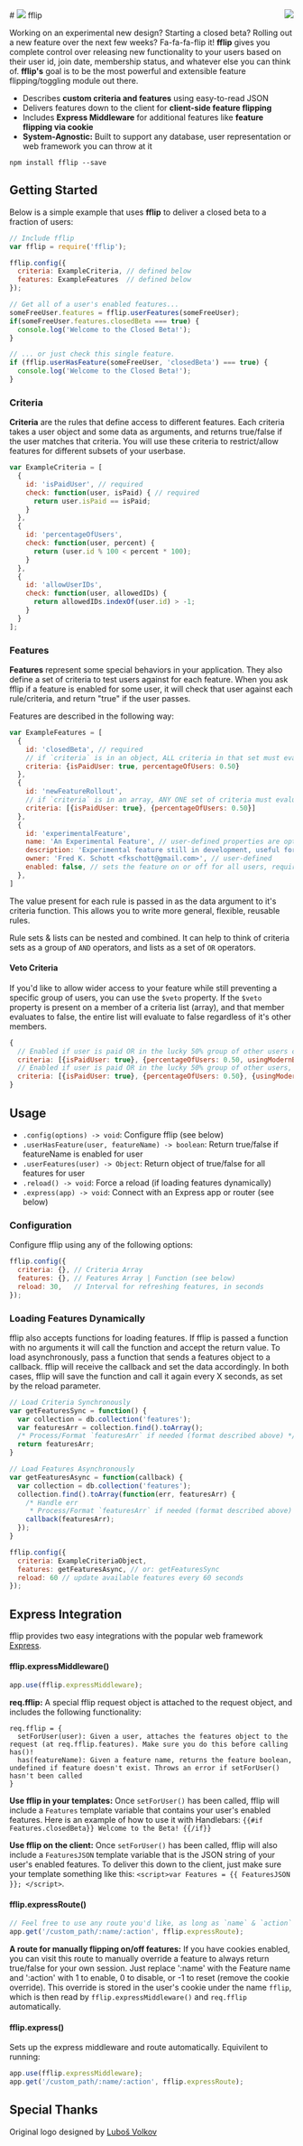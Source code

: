 <a href="https://www.npmjs.com/package/fflip">
  <img align="right" src="https://nodei.co/npm/fflip.png?compact=true" />
</a>
# <img src="http://fredkschott.com/img/fflipIcon2.png" /> fflip

Working on an experimental new design? Starting a closed beta? Rolling out a new feature over the next few weeks? Fa-fa-fa-flip it! __fflip__ gives you complete control over releasing new functionality to your users based on their user id, join date, membership status, and whatever else you can think of. __fflip's__ goal is to be the most powerful and extensible feature flipping/toggling module out there.

- Describes __custom criteria and features__ using easy-to-read JSON
- Delivers features down to the client for __client-side feature flipping__
- Includes __Express Middleware__ for additional features like __feature flipping via cookie__
- __System-Agnostic:__ Built to support any database, user representation or web framework you can throw at it

```
npm install fflip --save
```


## Getting Started

Below is a simple example that uses __fflip__ to deliver a closed beta to a fraction of users:

```javascript
// Include fflip
var fflip = require('fflip');

fflip.config({
  criteria: ExampleCriteria, // defined below
  features: ExampleFeatures  // defined below
});

// Get all of a user's enabled features...
someFreeUser.features = fflip.userFeatures(someFreeUser);
if(someFreeUser.features.closedBeta === true) {
  console.log('Welcome to the Closed Beta!');
}

// ... or just check this single feature.
if (fflip.userHasFeature(someFreeUser, 'closedBeta') === true) {
  console.log('Welcome to the Closed Beta!');
}
```


### Criteria

**Criteria** are the rules that define access to different features. Each criteria takes a user object and some data as arguments, and returns true/false if the user matches that criteria. You will use these criteria to restrict/allow features for different subsets of your userbase.

```javascript
var ExampleCriteria = [
  {
    id: 'isPaidUser', // required
    check: function(user, isPaid) { // required
      return user.isPaid == isPaid;
    }
  },
  {
    id: 'percentageOfUsers',
    check: function(user, percent) {
      return (user.id % 100 < percent * 100);
    }
  },
  {
    id: 'allowUserIDs',
    check: function(user, allowedIDs) {
      return allowedIDs.indexOf(user.id) > -1;
    }
  }
];
```


### Features

**Features** represent some special behaviors in your application. They also define a set of criteria to test users against for each feature. When you ask fflip if a feature is enabled for some user, it will check that user against each rule/criteria, and return "true" if the user passes.

Features are described in the following way:

```javascript
var ExampleFeatures = [
  {
    id: 'closedBeta', // required
    // if `criteria` is in an object, ALL criteria in that set must evaluate to true to enable for user
    criteria: {isPaidUser: true, percentageOfUsers: 0.50}
  },
  {
    id: 'newFeatureRollout',
    // if `criteria` is in an array, ANY ONE set of criteria must evaluate to true to enable for user
    criteria: [{isPaidUser: true}, {percentageOfUsers: 0.50}]
  },
  {
    id: 'experimentalFeature',
    name: 'An Experimental Feature', // user-defined properties are optional but can be used to add important metadata
    description: 'Experimental feature still in development, useful for internal development', // user-defined
    owner: 'Fred K. Schott <fkschott@gmail.com>', // user-defined
    enabled: false, // sets the feature on or off for all users, required unless `criteria` is present instead
  },
]
```

The value present for each rule is passed in as the data argument to it's criteria function. This allows you to write more general, flexible, reusable rules.

Rule sets & lists can be nested and combined. It can help to think of criteria sets as a group of `AND` operators, and lists as a set of `OR` operators.


#### Veto Criteria

If you'd like to allow wider access to your feature while still preventing a specific group of users, you can use the `$veto` property. If the `$veto` property is present on a member of a criteria list (array), and that member evaluates to false, the entire list will evaluate to false regardless of it's other members.

```javascript
{
  // Enabled if user is paid OR in the lucky 50% group of other users currently using a modern browser
  criteria: [{isPaidUser: true}, {percentageOfUsers: 0.50, usingModernBrowser: true}]
  // Enabled if user is paid OR in the lucky 50% group of other users, BUT ONLY if using a modern browser
  criteria: [{isPaidUser: true}, {percentageOfUsers: 0.50}, {usingModernBrowser: true, $veto: true}]
}
```


## Usage

- `.config(options) -> void`: Configure fflip (see below)
- `.userHasFeature(user, featureName) -> boolean`: Return true/false if featureName is enabled for user
- `.userFeatures(user) -> Object`: Return object of true/false for all features for user
- `.reload() -> void`: Force a reload (if loading features dynamically)
- `.express(app) -> void`: Connect with an Express app or router (see below)


### Configuration

Configure fflip using any of the following options:

```javascript
fflip.config({
  criteria: {}, // Criteria Array
  features: {}, // Features Array | Function (see below)
  reload: 30,   // Interval for refreshing features, in seconds
});
```


### Loading Features Dynamically

fflip also accepts functions for loading features. If fflip is passed a function with no arguments it will call the function and accept the return value. To load asynchronously, pass a function that sends a features object to a callback. fflip will receive the callback and set the data accordingly. In both cases, fflip will save the function and call it again every X seconds, as set by the reload parameter.

```javascript
// Load Criteria Synchronously
var getFeaturesSync = function() {
  var collection = db.collection('features');
  var featuresArr = collection.find().toArray();
  /* Process/Format `featuresArr` if needed (format described above) */
  return featuresArr;
}

// Load Features Asynchronously
var getFeaturesAsync = function(callback) {
  var collection = db.collection('features');
  collection.find().toArray(function(err, featuresArr) {
    /* Handle err
     * Process/Format `featuresArr` if needed (format described above) */
    callback(featuresArr);
  });
}

fflip.config({
  criteria: ExampleCriteriaObject,
  features: getFeaturesAsync, // or: getFeaturesSync
  reload: 60 // update available features every 60 seconds
});
```


## Express Integration

fflip provides two easy integrations with the popular web framework [Express](http://expressjs.com/).

#### fflip.expressMiddleware()

```javascript
app.use(fflip.expressMiddleware);
```

**req.fflip:** A special fflip request object is attached to the request object, and includes the following functionality:

```
req.fflip = {
  setForUser(user): Given a user, attaches the features object to the request (at req.fflip.features). Make sure you do this before calling has()!
  has(featureName): Given a feature name, returns the feature boolean, undefined if feature doesn't exist. Throws an error if setForUser() hasn't been called
}
```

**Use fflip in your templates:** Once `setForUser()` has been called, fflip will include a `Features` template variable that contains your user's enabled features. Here is an example of how to use it with Handlebars: `{{#if Features.closedBeta}} Welcome to the Beta! {{/if}}`

**Use fflip on the client:** Once `setForUser()` has been called, fflip will also include a `FeaturesJSON` template variable that is the JSON string of your user's enabled features. To deliver this down to the client, just make sure your template something like this: `<script>var Features = {{ FeaturesJSON }}; </script>`.


#### fflip.expressRoute()

```javascript
// Feel free to use any route you'd like, as long as `name` & `action` exist as route parameters.
app.get('/custom_path/:name/:action', fflip.expressRoute);
```

**A route for manually flipping on/off features:** If you have cookies enabled, you can visit this route to manually override a feature to always return true/false for your own session. Just replace ':name' with the Feature name and ':action' with 1 to enable, 0 to disable, or -1 to reset (remove the cookie override). This override is stored in the user's cookie under the name `fflip`, which is then read by `fflip.expressMiddleware()` and `req.fflip` automatically.

#### fflip.express()

Sets up the express middleware and route automatically. Equivilent to running:

```javascript
app.use(fflip.expressMiddleware);
app.get('/custom_path/:name/:action', fflip.expressRoute);
```


## Special Thanks

Original logo designed by <a href="http://thenounproject.com/Luboš Volkov" target="_blank">Luboš Volkov</a>
